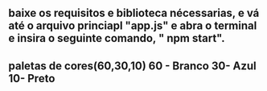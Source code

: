 
baixe os requisitos e biblioteca nécessarias, e vá até o arquivo princiapl "app.js" e abra o terminal e insira o seguinte comando, " npm start".
----------
paletas de cores(60,30,10)
60 - Branco
30- Azul
10- Preto
-----------
